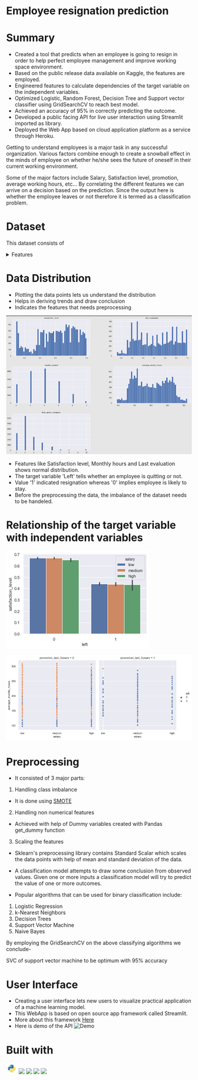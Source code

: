 # Employee resignation prediction

# Summary
* Created a tool that predicts when an employee is going to resign in order to help perfect employee management and improve working space environment.
* Based on the public release data available on Kaggle, the features are employed.
* Engineered features to calculate dependencies of the target variable on the independent variables.
* Optimized Logistic, Random Forest, Decision Tree and Support vector classifier using GridSearchCV to reach best model.
* Achieved an accuracy of 95% in correctly predicting the outcome.
* Developed a public facing API for live user interaction using Streamlit imported as library.
* Deployed the Web App based on cloud application platform as a service through Heroku.


Getting to understand employees is a major task in any successful organization. Various factors combine enough to create a snowball effect in the minds of employee on whether he/she sees the future of oneself in their current working environment.

Some of the major factors include Salary, Satisfaction level, promotion, average working hours, etc… By correlating the different features we can arrive on a decision based on the prediction. Since the output here is whether the employee leaves or not therefore it is termed as a classification problem.


# Dataset

This dataset consists of <details>
  <summary>Features
</summary>


- Satisfaction Level
- Last Evaluation
- Number of Projects
- Average Monthly hours of work
- Time in the company
- Work_accidentleft
- Promotion in last 5 years
- Department
- Salary range
</details>

# Data Distribution

* Plotting the data points lets us understand the distribution
* Helps in deriving trends and draw conclusion
* Indicates the features that needs preprocessing

![](visuals/dist_feature.png)

* Features like Satisfaction level, Monthly hours and Last evaluation shows normal distribution.
* The target variable 'Left' tells whether an employee is quitting or not.
* Value '1' indicated resignation whereas '0' implies employee is likely to stay.
* Before the preprocessing the data, the imbalance of the dataset needs to be handeled.


# Relationship of the target variable with independent variables

![](visuals/feature-impact.png)

![](visuals/dynamic-relationship.png)

# Preprocessing

* It consisted of 3 major parts:
1. Handling class imbalance
* It is done using [SMOTE](https://www.geeksforgeeks.org/ml-handling-imbalanced-data-with-smote-and-near-miss-algorithm-in-python/)
2. Handling non numerical features
* Achieved with help of Dummy variables created with Pandas get_dummy function
3. Scaling the features
* Sklearn's preprocessing library contains Standard Scalar which scales the data points with help of mean and standard deviation of the data.

* A classification model attempts to draw some conclusion from observed values. Given one or more inputs a classification model will try to predict the value of one or more outcomes.
* Popular algorithms that can be used for binary classification include:

1. Logistic Regression
2. k-Nearest Neighbors
3. Decision Trees
4. Support Vector Machine
5. Naive Bayes

By employing the GridSearchCV on the above classifying algorithms we conclude-

SVC of support vector machine to be optimum with 95% accuracy

# User Interface

* Creating a user interface lets new users to visualize practical application of a machine learning model. 
* This WebApp is based on open source app framework called Streamlit.
* More about this framework [Here](https://streamlit.io/)
* Here is demo of the API
![Demo](visuals/employee-demo.gif)

# Built with
<code><img height="30" src="https://raw.githubusercontent.com/github/explore/80688e429a7d4ef2fca1e82350fe8e3517d3494d/topics/python/python.png"></code>
<code><img height="30" src="https://raw.githubusercontent.com/numpy/numpy/7e7f4adab814b223f7f917369a72757cd28b10cb/branding/icons/numpylogo.svg"></code>
<code><img height="30" src="https://raw.githubusercontent.com/pandas-dev/pandas/761bceb77d44aa63b71dda43ca46e8fd4b9d7422/web/pandas/static/img/pandas.svg"></code>
<code><img height="30" src="https://matplotlib.org/_static/logo2.svg"></code>
<code><img height="30" src="https://upload.wikimedia.org/wikipedia/commons/thumb/0/05/Scikit_learn_logo_small.svg/1280px-Scikit_learn_logo_small.svg.png"></code>
